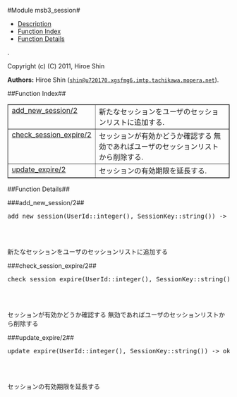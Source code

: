 

#Module msb3_session#
* [Description](#description)
* [Function Index](#index)
* [Function Details](#functions)


.



Copyright (c) (C) 2011, Hiroe Shin

__Authors:__ Hiroe Shin ([`shin@u720170.xgsfmg6.imtp.tachikawa.mopera.net`](mailto:shin@u720170.xgsfmg6.imtp.tachikawa.mopera.net)).<a name="index"></a>

##Function Index##


<table width="100%" border="1" cellspacing="0" cellpadding="2" summary="function index"><tr><td valign="top"><a href="#add_new_session-2">add_new_session/2</a></td><td>新たなセッションをユーザのセッションリストに追加する.</td></tr><tr><td valign="top"><a href="#check_session_expire-2">check_session_expire/2</a></td><td>
セッションが有効かどうか確認する
無効であればユーザのセッションリストから削除する.</td></tr><tr><td valign="top"><a href="#update_expire-2">update_expire/2</a></td><td>セッションの有効期限を延長する.</td></tr></table>


<a name="functions"></a>

##Function Details##

<a name="add_new_session-2"></a>

###add_new_session/2##




<pre>add_new_session(UserId::integer(), SessionKey::string()) -&gt; ok</pre>
<br></br>




新たなセッションをユーザのセッションリストに追加する<a name="check_session_expire-2"></a>

###check_session_expire/2##




<pre>check_session_expire(UserId::integer(), SessionKey::string()) -&gt; ok | expired</pre>
<br></br>





セッションが有効かどうか確認する
無効であればユーザのセッションリストから削除する<a name="update_expire-2"></a>

###update_expire/2##




<pre>update_expire(UserId::integer(), SessionKey::string()) -&gt; ok</pre>
<br></br>




セッションの有効期限を延長する